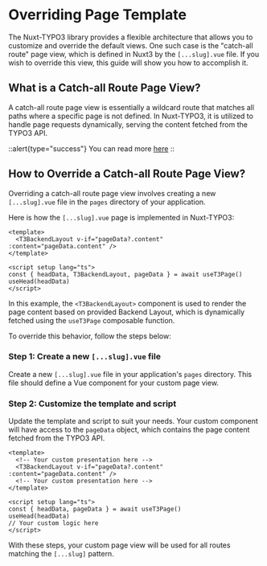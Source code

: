 # Overriding Page Template

The Nuxt-TYPO3 library provides a flexible architecture that allows you to customize and override the default views. One such case is the "catch-all route" page view, which is defined in Nuxt3 by the `[...slug].vue` file. If you wish to override this view, this guide will show you how to accomplish it.

## What is a Catch-all Route Page View?

A catch-all route page view is essentially a wildcard route that matches all paths where a specific page is not defined. In Nuxt-TYPO3, it is utilized to handle page requests dynamically, serving the content fetched from the TYPO3 API.


::alert{type="success"}
You can read more [here](https://nuxt.com/docs/guide/directory-structure/pages#catch-all-route)
::


## How to Override a Catch-all Route Page View?

Overriding a catch-all route page view involves creating a new `[...slug].vue` file in the `pages` directory of your application.

Here is how the `[...slug].vue` page is implemented in Nuxt-TYPO3:

```vue
<template>
  <T3BackendLayout v-if="pageData?.content" :content="pageData.content" />
</template>

<script setup lang="ts">
const { headData, T3BackendLayout, pageData } = await useT3Page()
useHead(headData)
</script>
```

In this example, the `<T3BackendLayout>` component is used to render the page content based on provided Backend Layout, which is dynamically fetched using the `useT3Page` composable function.

To override this behavior, follow the steps below:

### Step 1: Create a new `[...slug].vue` file

Create a new `[...slug].vue` file in your application's `pages` directory. This file should define a Vue component for your custom page view.

### Step 2: Customize the template and script

Update the template and script to suit your needs. Your custom component will have access to the `pageData` object, which contains the page content fetched from the TYPO3 API.

```vue
<template>
  <!-- Your custom presentation here -->
  <T3BackendLayout v-if="pageData?.content" :content="pageData.content" />
  <!-- Your custom presentation here -->
</template>

<script setup lang="ts">
const { headData, pageData } = await useT3Page()
useHead(headData)
// Your custom logic here
</script>
```

With these steps, your custom page view will be used for all routes matching the `[...slug]` pattern.

